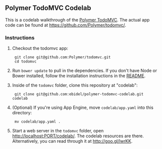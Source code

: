 ## Polymer TodoMVC Codelab

This is a codelab walkthrough of the [Polymer TodoMVC](http://todomvc.com/architecture-examples/polymer/).
The actual app code can be found at https://github.com/Polymer/todomvc/.

### Instructions

1. Checkout the todomvc app:

        git clone git@github.com:Polymer/todomvc.git
        cd todomvc
    
2. Run `bower update` to pull in the dependencies. If you don't have Node or Bower installed, follow the installation instructions in the [README](https://github.com/Polymer/todomvc/blob/master/README.md).
3. Inside of the `todomvc` folder, clone this repository at "codelab":

        git clone git@github.com:ebidel/polymer-todomvc-codelab.git codelab

3. (Optional) If you're using App Engine, move `codelab/app.yaml` into this directory:

        mv codelab/app.yaml .

4. Start a web server in the `todomvc` folder, open [ http://localhost:PORT/codelab/](http://localhost:<PORT>/codelab/). The codelab resources are there. Alternatively, you can read through it at http://goo.gl/lwrKK.
